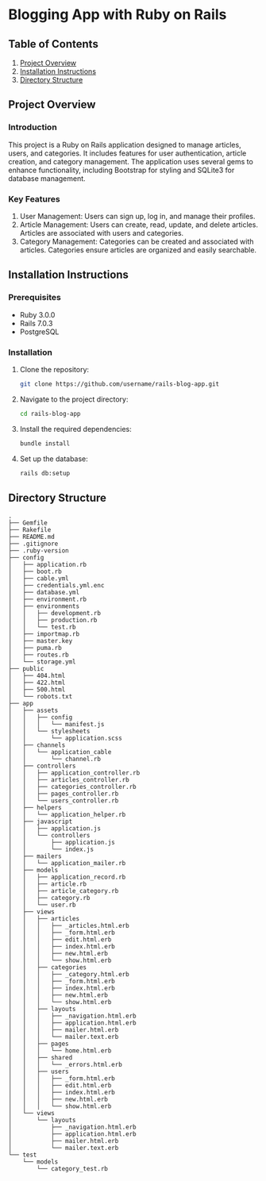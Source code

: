 # Blogging App with Ruby on Rails

## Table of Contents
1. [Project Overview](#project-overview)
2. [Installation Instructions](#installation-instructions)
3. [Directory Structure](#directory-structure)
   
## Project Overview
### Introduction
This project is a Ruby on Rails application designed to manage articles, users, and categories. It includes features for user authentication, article creation, and category management. The application uses several gems to enhance functionality, including Bootstrap for styling and SQLite3 for database management.
### Key Features
1. User Management:
Users can sign up, log in, and manage their profiles.
3. Article Management:
Users can create, read, update, and delete articles.
Articles are associated with users and categories.
4. Category Management:
Categories can be created and associated with articles.
Categories ensure articles are organized and easily searchable.
## Installation Instructions
### Prerequisites

- Ruby 3.0.0
- Rails 7.0.3
- PostgreSQL

### Installation

1. Clone the repository:
    ```sh
    git clone https://github.com/username/rails-blog-app.git
    ```

2. Navigate to the project directory:
    ```sh
    cd rails-blog-app
    ```

3. Install the required dependencies:
    ```sh
    bundle install
    ```

4. Set up the database:
    ```sh
    rails db:setup
    ```

## Directory Structure
```
.
├── Gemfile
├── Rakefile
├── README.md
├── .gitignore
├── .ruby-version
├── config
│   ├── application.rb
│   ├── boot.rb
│   ├── cable.yml
│   ├── credentials.yml.enc
│   ├── database.yml
│   ├── environment.rb
│   ├── environments
│   │   ├── development.rb
│   │   ├── production.rb
│   │   └── test.rb
│   ├── importmap.rb
│   ├── master.key
│   ├── puma.rb
│   ├── routes.rb
│   └── storage.yml
├── public
│   ├── 404.html
│   ├── 422.html
│   ├── 500.html
│   └── robots.txt
├── app
│   ├── assets
│   │   ├── config
│   │   │   └── manifest.js
│   │   └── stylesheets
│   │       └── application.scss
│   ├── channels
│   │   └── application_cable
│   │       └── channel.rb
│   ├── controllers
│   │   ├── application_controller.rb
│   │   ├── articles_controller.rb
│   │   ├── categories_controller.rb
│   │   ├── pages_controller.rb
│   │   └── users_controller.rb
│   ├── helpers
│   │   └── application_helper.rb
│   ├── javascript
│   │   ├── application.js
│   │   └── controllers
│   │       ├── application.js
│   │       └── index.js
│   ├── mailers
│   │   └── application_mailer.rb
│   ├── models
│   │   ├── application_record.rb
│   │   ├── article.rb
│   │   ├── article_category.rb
│   │   ├── category.rb
│   │   └── user.rb
│   ├── views
│   │   ├── articles
│   │   │   ├── _articles.html.erb
│   │   │   ├── _form.html.erb
│   │   │   ├── edit.html.erb
│   │   │   ├── index.html.erb
│   │   │   ├── new.html.erb
│   │   │   └── show.html.erb
│   │   ├── categories
│   │   │   ├── _category.html.erb
│   │   │   ├── _form.html.erb
│   │   │   ├── index.html.erb
│   │   │   ├── new.html.erb
│   │   │   └── show.html.erb
│   │   ├── layouts
│   │   │   ├── _navigation.html.erb
│   │   │   ├── application.html.erb
│   │   │   ├── mailer.html.erb
│   │   │   └── mailer.text.erb
│   │   ├── pages
│   │   │   └── home.html.erb
│   │   ├── shared
│   │   │   └── _errors.html.erb
│   │   ├── users
│   │   │   ├── _form.html.erb
│   │   │   ├── edit.html.erb
│   │   │   ├── index.html.erb
│   │   │   ├── new.html.erb
│   │   │   └── show.html.erb
│   └── views
│       └── layouts
│           ├── _navigation.html.erb
│           ├── application.html.erb
│           ├── mailer.html.erb
│           └── mailer.text.erb
└── test
    └── models
        └── category_test.rb
```
